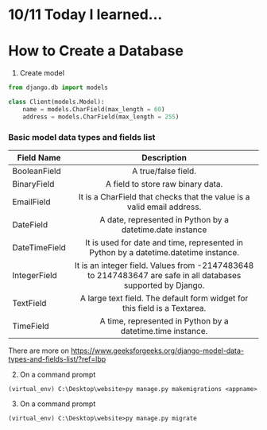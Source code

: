 # 10/11 Today I learned...

# How to Create a Database

1. Create model
```py
from django.db import models

class Client(models.Model):
    name = models.CharField(max_length = 60)
    address = models.CharField(max_length = 255)
```
### Basic model data types and fields list 
| Field Name |      Description |
|----------|:-----------------:|
| BooleanField |   A true/false field.  |
|BinaryField|A field to store raw binary data. |
| EmailField | It is a CharField that checks that the value is a valid email address. |
|DateField|A date, represented in Python by a datetime.date instance|
|DateTimeField|It is used for date and time, represented in Python by a datetime.datetime instance.|
|IntegerField|It is an integer field. Values from -2147483648 to 2147483647 are safe in all databases supported by Django.|
|TextField|A large text field. The default form widget for this field is a Textarea.|
|TimeField|A time, represented in Python by a datetime.time instance.|


There are more on https://www.geeksforgeeks.org/django-model-data-types-and-fields-list/?ref=lbp

2. On a command prompt

```
(virtual_env) C:\Desktop\website>py manage.py makemigrations <appname>
```
3. On a command prompt
```
(virtual_env) C:\Desktop\website>py manage.py migrate
```
